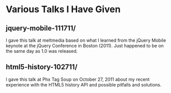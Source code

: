 # Various Talks I Have Given

## jquery-mobile-111711/
I gave this talk at meltmedia based on what I learned from the jQuery Mobile keynote at the jQuery Conference in Boston (2011). Just happened to be on the same day as 1.0 was released.

## html5-history-102711/
I gave this talk at Phx Tag Soup on October 27, 2011 about my recent experience with the HTML5 history API and possible pitfalls and solutions.
